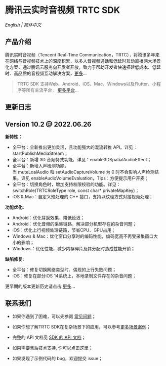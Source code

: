 # 腾讯云实时音视频 TRTC SDK

_[English](README.md) | 简体中文_

## 产品介绍

腾讯实时音视频（Tencent Real-Time Communication，TRTC），将腾讯多年来在网络与音视频技术上的深度积累，以多人音视频通话和低延时互动直播两大场景化方案，通过腾讯云服务向开发者开放，致力于帮助开发者快速搭建低成本、低延时、高品质的音视频互动解决方案，[更多](https://cloud.tencent.com/document/product/647/16788)...

> TRTC SDK 支持Web、Android、iOS、Mac、Windows以及Flutter、小程序等所有主流平台， [更多平台](https://github.com/LiteAVSDK?q=TRTC_&type=all&sort=)...



## 更新日志
## Version 10.2 @ 2022.06.26

**新特性：**
- 全平台：全新推出更加灵活，且功能强大的混流转推 API。详见：startPublishMediaStream；
- 全平台：新增 3D 音频特效功能，详见：enable3DSpatialAudioEffect；
- 全平台：新增人声检测功能，当 muteLoalAudio 和 setAudioCaptureVolume 为 0 时不会影响人声检测结果。详见 enableAudioVolumeEvaluation，Tips：方便提示用户开麦；
- 全平台：切换角色时，增加支持权限校验的功能。详见：switchRole(TRTCRoleType role, const char* privateMapKey)；
- iOS & Mac：自定义预处理的 C++ 接口，支持以纹理方式对接视频处理；

**功能优化:**
- Android：优化耳返效果，降低延迟；
- Android：优化音频的采集链路，解决部分机型存在的杂音问题；
- iOS：优化上行视频处理链路，节省CPU、GPU占用；
- Windows & Mac：优化窗口分享时的编码性能，编码宽高不再受采集窗口大小的影响；
- Windows：优化性能，减少内存碎片及其分配时造成性能开销；

**缺陷修复:**
- 全平台：修复切换网络类型时，偶现的上行失败问题；
- iOS：修复在部分iOS 14系统上，本地录制文件存在的杂音问题；

更早期的版本更新历史请点击  [更多](https://cloud.tencent.com/document/product/647/46907)...


## 联系我们
- 如果你遇到了困难，可以先参阅 [常见问题](https://cloud.tencent.com/document/product/647/43018)；

- 如果你想了解TRTC SDK在复杂场景下的应用，可以参考[更多场景案例](https://cloud.tencent.com/document/product/647/57486)；

- 完整的 API 文档见 [SDK 的 API 文档](http://doc.qcloudtrtc.com/md_introduction_trtc_Android_%E6%A6%82%E8%A7%88.html)；
- 如果需要售后技术支持, 你可以点击[这里](https://cloud.tencent.com/document/product/647/19906)；
- 如果发现了示例代码的 bug，欢迎提交 issue；
